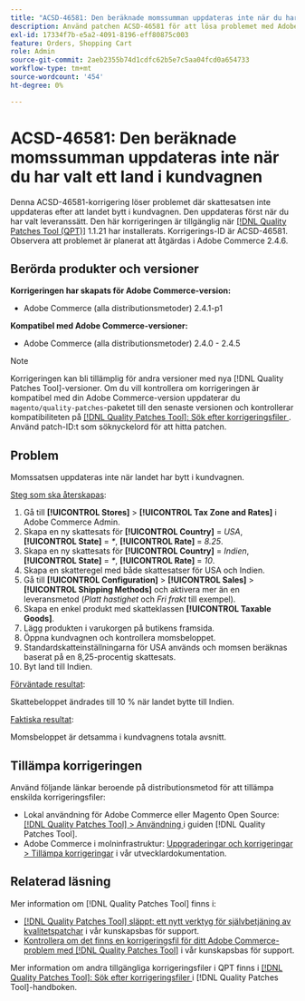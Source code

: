 ```yaml
---
title: "ACSD-46581: Den beräknade momssumman uppdateras inte när du har valt ett land i kundvagnen"
description: Använd patchen ACSD-46581 för att lösa problemet med Adobe Commerce där momssatsen inte uppdateras efter att landet bytt i kundvagnen.
exl-id: 17334f7b-e5a2-4091-8196-eff80875c003
feature: Orders, Shopping Cart
role: Admin
source-git-commit: 2aeb2355b74d1cdfc62b5e7c5aa04fcd0a654733
workflow-type: tm+mt
source-wordcount: '454'
ht-degree: 0%

---
```


# ACSD-46581: Den beräknade momssumman uppdateras inte när du har valt ett land i kundvagnen

Denna ACSD-46581-korrigering löser problemet där skattesatsen inte uppdateras efter att landet bytt i kundvagnen. Den uppdateras först när du har valt leveranssätt. Den här korrigeringen är tillgänglig när [[!DNL Quality Patches Tool (QPT)]](/help/announcements/adobe-commerce-announcements/magento-quality-patches-released-new-tool-to-self-serve-quality-patches.md) 1.1.21 har installerats. Korrigerings-ID är ACSD-46581. Observera att problemet är planerat att åtgärdas i Adobe Commerce 2.4.6.

## Berörda produkter och versioner

**Korrigeringen har skapats för Adobe Commerce-version:**
* Adobe Commerce (alla distributionsmetoder) 2.4.1-p1

**Kompatibel med Adobe Commerce-versioner:**
* Adobe Commerce (alla distributionsmetoder) 2.4.0 - 2.4.5

>[!NOTE]
>
>Korrigeringen kan bli tillämplig för andra versioner med nya [!DNL Quality Patches Tool]-versioner. Om du vill kontrollera om korrigeringen är kompatibel med din Adobe Commerce-version uppdaterar du `magento/quality-patches`-paketet till den senaste versionen och kontrollerar kompatibiliteten på [[!DNL Quality Patches Tool]: Sök efter korrigeringsfiler ](https://experienceleague.adobe.com/tools/commerce-quality-patches/index.html). Använd patch-ID:t som söknyckelord för att hitta patchen.

## Problem

Momssatsen uppdateras inte när landet har bytt i kundvagnen.

<u>Steg som ska återskapas</u>:

1. Gå till **[!UICONTROL Stores]** > **[!UICONTROL Tax Zone and Rates]** i Adobe Commerce Admin.
1. Skapa en ny skattesats för **[!UICONTROL Country]** = _USA_, **[!UICONTROL State]** = _*_, **[!UICONTROL Rate]** = _8.25_.
1. Skapa en ny skattesats för **[!UICONTROL Country]** = _Indien_, **[!UICONTROL State]** = _*_, **[!UICONTROL Rate]** = _10_.
1. Skapa en skatteregel med både skattesatser för USA och Indien.
1. Gå till **[!UICONTROL Configuration]** > **[!UICONTROL Sales]** > **[!UICONTROL Shipping Methods]** och aktivera mer än en leveransmetod (_Platt hastighet_ och _Fri frakt_ till exempel).
1. Skapa en enkel produkt med skatteklassen **[!UICONTROL Taxable Goods]**.
1. Lägg produkten i varukorgen på butikens framsida.
1. Öppna kundvagnen och kontrollera momsbeloppet.
1. Standardskatteinställningarna för USA används och momsen beräknas baserat på en 8,25-procentig skattesats.
1. Byt land till Indien.

<u>Förväntade resultat</u>:

Skattebeloppet ändrades till 10 % när landet bytte till Indien.

<u>Faktiska resultat</u>:

Momsbeloppet är detsamma i kundvagnens totala avsnitt.

## Tillämpa korrigeringen

Använd följande länkar beroende på distributionsmetod för att tillämpa enskilda korrigeringsfiler:

* Lokal användning för Adobe Commerce eller Magento Open Source: [[!DNL Quality Patches Tool] > Användning ](https://experienceleague.adobe.com/docs/commerce-operations/tools/quality-patches-tool/usage.html) i guiden [!DNL Quality Patches Tool].
* Adobe Commerce i molninfrastruktur: [Uppgraderingar och korrigeringar > Tillämpa korrigeringar](https://experienceleague.adobe.com/en/docs/commerce-cloud-service/user-guide/develop/upgrade/apply-patches) i vår utvecklardokumentation.

## Relaterad läsning

Mer information om [!DNL Quality Patches Tool] finns i:

* [[!DNL Quality Patches Tool] släppt: ett nytt verktyg för självbetjäning av kvalitetspatchar](/help/announcements/adobe-commerce-announcements/magento-quality-patches-released-new-tool-to-self-serve-quality-patches.md) i vår kunskapsbas för support.
* [Kontrollera om det finns en korrigeringsfil för ditt Adobe Commerce-problem med  [!DNL Quality Patches Tool]](/help/support-tools/patches-available-in-qpt-tool/check-patch-for-magento-issue-with-magento-quality-patches.md) i vår kunskapsbas för support.

Mer information om andra tillgängliga korrigeringsfiler i QPT finns i [[!DNL Quality Patches Tool]: Sök efter korrigeringsfiler ](https://experienceleague.adobe.com/tools/commerce-quality-patches/index.html) i [!DNL Quality Patches Tool]-handboken.
